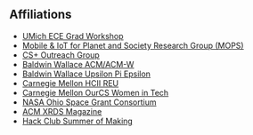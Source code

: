 ## Affiliations


<ul style="margin:0 0 20px;">
    <li><a href="https://ece-grad-workshop.engin.umich.edu"><autocolor><u>UMich ECE Grad Workshop</u></autocolor></a></li>
    <!-- <li><a href="https://buildspace.so"><autocolor><u>buildspace nights&weekends s5</u></autocolor></a></li> -->
    <li><a href="https://mops.bw.edu"><autocolor><u>Mobile & IoT for Planet and Society Research Group (MOPS)</u></autocolor></a></li>
    <li><a href="https://mops.bw.edu/csplus"><autocolor><u>CS+ Outreach Group</u></autocolor></a></li>
    <li><a href="https://bw.acm.org/"><autocolor><u>Baldwin Wallace ACM/ACM-W</u></autocolor></a></li>
    <li><a href="https://bw.acm.org/UPE"><autocolor><u>Baldwin Wallace Upsilon Pi Epsilon</u></autocolor></a></li>
    <li><a href="https://hcii.cmu.edu/summer-research-program"><autocolor><u>Carnegie Mellon HCII REU</u></autocolor></a></li>
    <li><a href="https://www.cmu.edu/cs/ourcs/"><autocolor><u>Carnegie Mellon OurCS Women in Tech</u></autocolor></a></li>
    <li><a href="https://osgc.org/"><autocolor><u>NASA Ohio Space Grant Consortium</u></autocolor></a></li>
    <li><a href="https://xrds.acm.org/"><autocolor><u>ACM XRDS Magazine</u></autocolor></a></li>
    <li><a href="https://summer.hackclub.com"><autocolor><u>Hack Club Summer of Making</u></autocolor></a></li>
</ul>